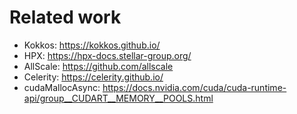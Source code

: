 Related work
============

* Kokkos: https://kokkos.github.io/
* HPX: https://hpx-docs.stellar-group.org/
* AllScale: https://github.com/allscale
* Celerity: https://celerity.github.io/
* cudaMallocAsync: https://docs.nvidia.com/cuda/cuda-runtime-api/group__CUDART__MEMORY__POOLS.html
